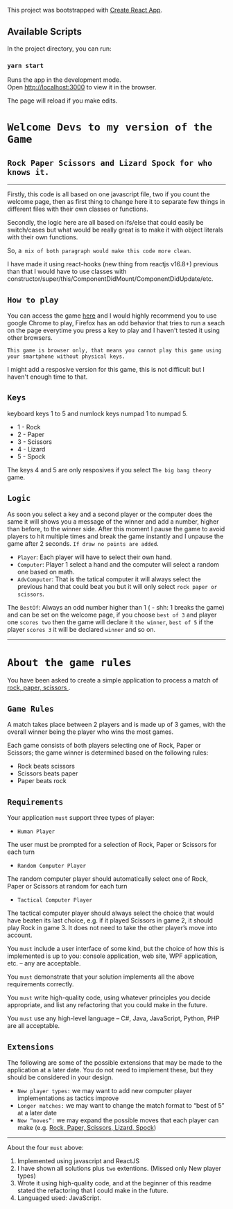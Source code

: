 This project was bootstrapped with [Create React App](https://github.com/facebook/create-react-app).

## Available Scripts

In the project directory, you can run:

### `yarn start`

Runs the app in the development mode.<br />
Open [http://localhost:3000](http://localhost:3000) to view it in the browser.

The page will reload if you make edits.<br />

# `Welcome Devs to my version of the Game`
## `Rock Paper Scissors and Lizard Spock for who knows it.`
---
Firstly, this code is all based on one javascript file, two if you count the welcome page, then as first thing to change here it to separate few things in different files with their own classes or functions.

Secondly, the logic here are all based on ifs/else that could easily be switch/cases but what would be really great is to make it with object literals with their own functions.

So, a` mix of both paragraph would make this code more clean`.

I have made it using react-hooks (new thing from reactjs v16.8+) previous than that I would have to use classes with constructor/super/this/ComponentDidMount/ComponentDidUpdate/etc.

## `How to play`

You can access the game [here](https://digoo.github.io/rockpaperscissors) and I would highly recommend you to use google Chrome to play, Firefox has an odd behavior that tries to run a seach on the page everytime you press a key to play and I haven't tested it using other browsers.

`This game is browser only, that means you cannot play this game using your smartphone without physical keys.`

I might add a resposive version for this game, this is not difficult but I haven't enough time to that.

## `Keys`

keyboard keys 1 to 5 and numlock keys numpad 1 to numpad 5.

- 1 - Rock
- 2 - Paper
- 3 - Scissors
- 4 - Lizard
- 5 - Spock

The keys 4 and 5 are only resposives if you select `The big bang theory` game.

## `Logic`
As soon you select a key and a second player or the computer does the same it will shows you a message of the winner and add a number, higher than before, to the winner side. After this moment I pause the game to avoid players to hit multiple times and break the game instantly and I unpause the game after 2 seconds. `If draw no points are added`.

- `Player`: Each player will have to select their own hand.
- `Computer`: Player 1 select a hand and the computer will select a random one based on math.
- `AdvComputer`: That is the tatical computer it will always select the previous hand that could beat you but it will only select `rock paper or scissors`.

The `BestOf`: Always an odd number higher than 1 ( - shh: 1 breaks the game) and can be set on the welcome page, if you choose `best of 3` and player one `scores two` then the game will declare it `the winner`, `best of 5` if the player `scores 3` it will be declared `winner` and so on.

---

# `About the game rules`

You have been asked to create a simple application to process a match of [ rock, paper, scissors ](http://en.wikipedia.org/wiki/Rock-paper-scissors).


## `Game Rules`
A match takes place between 2 players and is made up of 3 games, with the overall winner being the player who wins the most games.

Each game consists of both players selecting one of Rock, Paper or Scissors; the game winner is determined based on the following rules:

- Rock beats scissors
- Scissors beats paper
- Paper beats rock


## `Requirements`
Your application `must` support three types of player:

-	`Human Player`

The user must be prompted for a selection of Rock, Paper or Scissors for each turn
-	`Random Computer Player`

The random computer player should automatically select one of Rock, Paper or Scissors at random for each turn
-	`Tactical Computer Player`

The tactical computer player should always select the choice that would have beaten its last choice, e.g. if it played Scissors in game 2, it should play Rock in game 3. It does not need to take the other player’s move into account.

You `must` include a user interface of some kind, but the choice of how this is implemented is up to you: console application, web site, WPF application, etc. – any are acceptable.

You `must` demonstrate that your solution implements all the above requirements correctly.

You `must` write high-quality code, using whatever principles you decide appropriate, and list any refactoring that you could make in the future.

You `must` use any high-level language – C#, Java, JavaScript, Python, PHP are all acceptable.

## `Extensions`

The following are some of the possible extensions that may be made to the application at a later date.  You do not need to implement these, but they should be considered in your design.

-	`New player types:` we may want to add new computer player implementations as tactics improve
-	`Longer matches:` we may want to change the match format to “best of 5” at a later date
-	`New “moves”:` we may expand the possible moves that each player can make (e.g. [Rock, Paper, Scissors, Lizard, Spock](https://www.youtube.com/watch?v=iapcKVn7DdY))

---

About the four `must` above:

1. Implemented using javascript and ReactJS
2. I have shown all solutions plus `two` extentions. (Missed only New player types)
3. Wrote it using high-quality code, and at the beginner of this readme stated the refactoring that I could make in the future.
4. Languaged used: JavaScript.
